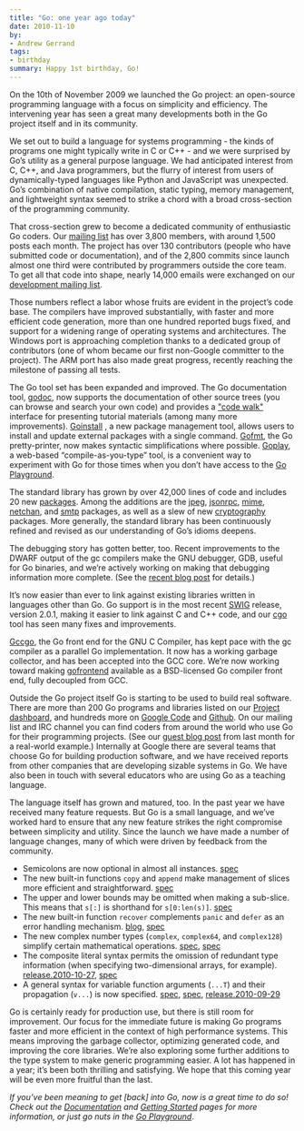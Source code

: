 ```yaml
---
title: "Go: one year ago today"
date: 2010-11-10
by:
- Andrew Gerrand
tags:
- birthday
summary: Happy 1st birthday, Go!
---
```



On the 10th of November 2009 we launched the Go project:
an open-source programming language with a focus on simplicity and efficiency.
The intervening year has seen a great many developments both in the Go project
itself and in its community.

We set out to build a language for systems programming - the kinds of programs
one might typically write in C or C++ - and we were surprised by Go’s
utility as a general purpose language.
We had anticipated interest from C, C++, and Java programmers,
but the flurry of interest from users of dynamically-typed languages like
Python and JavaScript was unexpected.
Go’s combination of native compilation,
static typing, memory management, and lightweight syntax seemed to strike
a chord with a broad cross-section of the programming community.

That cross-section grew to become a dedicated community of enthusiastic Go coders.
Our [mailing list](http://groups.google.com/group/golang-nuts) has over 3,800 members,
with around 1,500 posts each month.
The project has over 130 contributors
(people who have submitted code or documentation),
and of the 2,800 commits since launch almost one third were contributed
by programmers outside the core team.
To get all that code into shape, nearly 14,000 emails were exchanged on
our [development mailing list](http://groups.google.com/group/golang-dev).

Those numbers reflect a labor whose fruits are evident in the project’s code base.
The compilers have improved substantially,
with faster and more efficient code generation,
more than one hundred reported bugs fixed,
and support for a widening range of operating systems and architectures.
The Windows port is approaching completion thanks to a dedicated group of
contributors (one of whom became our first non-Google committer to the project).
The ARM port has also made great progress,
recently reaching the milestone of passing all tests.

The Go tool set has been expanded and improved.
The Go documentation tool, [godoc](/cmd/godoc/),
now supports the documentation of other source trees (you can browse and
search your own code) and provides a ["code walk"](/doc/codewalk/)
interface for presenting tutorial materials (among many more improvements).
[Goinstall](/cmd/goinstall/) ,
a new package management tool, allows users to install and update external
packages with a single command.
[Gofmt](/cmd/gofmt/),
the Go pretty-printer, now makes syntactic simplifications where possible.
[Goplay](/misc/goplay/),
a web-based “compile-as-you-type” tool,
is a convenient way to experiment with Go for those times when you don’t
have access to the [Go Playground](/doc/play/).

The standard library has grown by over 42,000 lines of code and includes
20 new [packages](/pkg/).
Among the additions are the [jpeg](/pkg/image/jpeg/),
[jsonrpc](/pkg/rpc/jsonrpc/),
[mime](/pkg/mime/), [netchan](/pkg/netchan/),
and [smtp](/pkg/smtp/) packages,
as well as a slew of new [cryptography](/pkg/crypto/) packages.
More generally, the standard library has been continuously refined and revised
as our understanding of Go’s idioms deepens.

The debugging story has gotten better, too.
Recent improvements to the DWARF output of the gc compilers make the GNU debugger,
GDB, useful for Go binaries, and we’re actively working on making that
debugging information more complete.
(See the [ recent blog post](https://blog.golang.org/2010/11/debugging-go-code-status-report.html) for details.)

It’s now easier than ever to link against existing libraries written in
languages other than Go.
Go support is in the most recent [SWIG](http://www.swig.org/) release,
version 2.0.1, making it easier to link against C and C++ code,
and our [cgo](/cmd/cgo/) tool has seen many fixes and improvements.

[Gccgo](/doc/install/gccgo),
the Go front end for the GNU C Compiler, has kept pace with the gc compiler
as a parallel Go implementation.
It now has a working garbage collector, and has been accepted into the GCC core.
We’re now working toward making [gofrontend](http://code.google.com/p/gofrontend/)
available as a BSD-licensed Go compiler front end,
fully decoupled from GCC.

Outside the Go project itself Go is starting to be used to build real software.
There are more than 200 Go programs and libraries listed on our [Project dashboard](http://godashboard.appspot.com/project),
and hundreds more on [Google Code](http://code.google.com/hosting/search?q=label:Go)
and [Github](https://github.com/search?q=language:Go).
On our mailing list and IRC channel you can find coders from around the
world who use Go for their programming projects.
(See our [guest blog post](https://blog.golang.org/2010/10/real-go-projects-smarttwitter-and-webgo.html)
from last month for a real-world example.) Internally at Google there are
several teams that choose Go for building production software,
and we have received reports from other companies that are developing sizable systems in Go.
We have also been in touch with several educators who are using Go as a teaching language.

The language itself has grown and matured, too.
In the past year we have received many feature requests.
But Go is a small language, and we’ve worked hard to ensure that any new
feature strikes the right compromise between simplicity and utility.
Since the launch we have made a number of language changes,
many of which were driven by feedback from the community.

  - Semicolons are now optional in almost all instances. [spec](/doc/go_spec.html#Semicolons)
  - The new built-in functions `copy` and `append` make management of slices
    more efficient and straightforward.
    [spec](/doc/go_spec.html#Appending_and_copying_slices)
  - The upper and lower bounds may be omitted when making a sub-slice.
    This means that `s[:]` is shorthand for `s[0:len(s)]`.
    [spec](/doc/go_spec.html#Slices)
  - The new built-in function `recover` complements `panic` and `defer` as
    an error handling mechanism.
    [blog](https://blog.golang.org/2010/08/defer-panic-and-recover.html),
    [spec](/doc/go_spec.html#Handling_panics)
  - The new complex number types (`complex`,
    `complex64`, and `complex128`) simplify certain mathematical operations.
    [spec](/doc/go_spec.html#Complex_numbers),
    [spec](/doc/go_spec.html#Imaginary_literals)
  - The composite literal syntax permits the omission of redundant type information
    (when specifying two-dimensional arrays, for example).
    [release.2010-10-27](/doc/devel/release.html#2010-10-27),
    [spec](/doc/go_spec.html#Composite_literals)
  - A general syntax for variable function arguments (`...T`) and their propagation
    (`v...`) is now specified.
    [spec](/doc/go_spec.html#Function_Types),
    [ spec](/doc/go_spec.html#Passing_arguments_to_..._parameters),
    [release.2010-09-29](/doc/devel/release.html#2010-09-29)

Go is certainly ready for production use,
but there is still room for improvement.
Our focus for the immediate future is making Go programs faster and more
efficient in the context of high performance systems.
This means improving the garbage collector,
optimizing generated code, and improving the core libraries.
We’re also exploring some further additions to the type system to make
generic programming easier.
A lot has happened in a year; it’s been both thrilling and satisfying.
We hope that this coming year will be even more fruitful than the last.

_If you’ve been meaning to get [back] into Go, now is a great time to do so! Check out the_
[_Documentation_](/doc/docs.html) _and_ [_Getting Started_](/doc/install.html)
_pages for more information, or just go nuts in the_ [_Go Playground_](/doc/play/).
